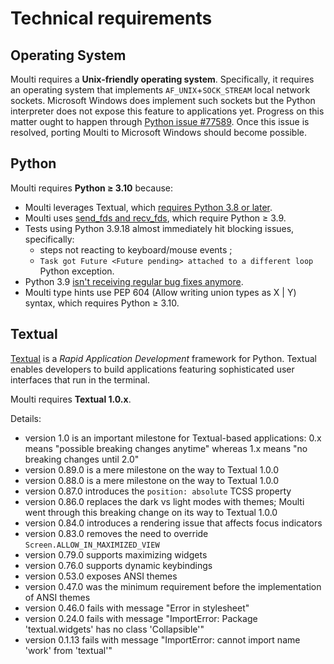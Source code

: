 # Technical requirements

## Operating System

Moulti requires a **Unix-friendly operating system**. Specifically, it requires an operating system that implements `AF_UNIX`+`SOCK_STREAM` local network sockets.
Microsoft Windows does implement such sockets but the Python interpreter does not expose this feature to applications yet.
Progress on this matter ought to happen through [Python issue #77589](https://github.com/python/cpython/issues/77589).
Once this issue is resolved, porting Moulti to Microsoft Windows should become possible.

## Python

Moulti requires **Python ≥ 3.10** because:

- Moulti leverages Textual, which [requires Python 3.8 or later](https://textual.textualize.io/getting_started/#requirements).
- Moulti uses [send_fds and recv_fds](https://docs.python.org/3/library/socket.html#socket.send_fds), which require Python ≥ 3.9.
- Tests using Python 3.9.18 almost immediately hit blocking issues, specifically:
    - steps not reacting to keyboard/mouse events ;
    - `Task got Future <Future pending> attached to a different loop` Python exception.
- Python 3.9 [isn't receiving regular bug fixes anymore](https://www.python.org/downloads/release/python-3918/).
- Moulti type hints use PEP 604 (Allow writing union types as X | Y) syntax, which requires Python ≥ 3.10.

## Textual

[Textual](https://textual.textualize.io/) is a _Rapid Application Development_ framework for Python.
Textual enables developers to build applications featuring sophisticated user interfaces that run in the terminal.

Moulti requires **Textual 1.0.x**. 

Details:

- version 1.0 is an important milestone for Textual-based applications: 0.x means "possible breaking changes anytime" whereas 1.x means "no breaking changes until 2.0"
- version 0.89.0 is a mere milestone on the way to Textual 1.0.0
- version 0.88.0 is a mere milestone on the way to Textual 1.0.0
- version 0.87.0 introduces the `position: absolute` TCSS property
- version 0.86.0 replaces the dark vs light modes with themes; Moulti went through this breaking change on its way to Textual 1.0.0
- version 0.84.0 introduces a rendering issue that affects focus indicators
- version 0.83.0 removes the need to override `Screen.ALLOW_IN_MAXIMIZED_VIEW`
- version 0.79.0 supports maximizing widgets
- version 0.76.0 supports dynamic keybindings
- version 0.53.0 exposes ANSI themes
- version 0.47.0 was the minimum requirement before the implementation of ANSI themes
- version 0.46.0 fails with message "Error in stylesheet"
- version 0.24.0 fails with message "ImportError: Package 'textual.widgets' has no class 'Collapsible'"
- version 0.1.13 fails with message "ImportError: cannot import name 'work' from 'textual'"
